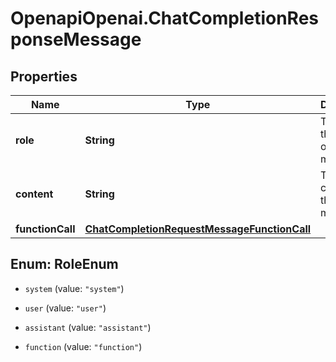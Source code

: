 # OpenapiOpenai.ChatCompletionResponseMessage

## Properties

Name | Type | Description | Notes
------------ | ------------- | ------------- | -------------
**role** | **String** | The role of the author of this message. | 
**content** | **String** | The contents of the message. | [optional] 
**functionCall** | [**ChatCompletionRequestMessageFunctionCall**](ChatCompletionRequestMessageFunctionCall.md) |  | [optional] 



## Enum: RoleEnum


* `system` (value: `"system"`)

* `user` (value: `"user"`)

* `assistant` (value: `"assistant"`)

* `function` (value: `"function"`)




